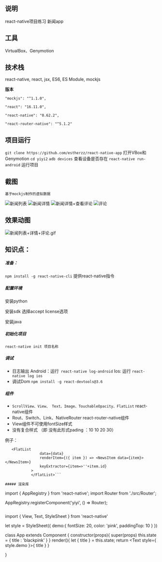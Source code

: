 ## 说明
react-native项目练习 新闻app
## 工具
VirtualBox、Genymotion

## 技术栈
react-native, react, jsx, ES6, ES Module, mockjs

**版本**

    "mockjs": "^1.1.0",
    
    "react": "16.11.0",
    
    "react-native": "0.62.2",
    
    "react-router-native": "^5.1.2"

## 项目运行
`git clone https://github.com/estherzz/react-native-app`
打开VBox和Genymotion
`cd yiyi2`
`adb devices` 查看设备是否存在
`react-native run-android`  运行项目

## 截图
`基于mockjs制作的虚拟数据`

![新闻列表](https://upload-images.jianshu.io/upload_images/20110534-c4d2a67b4e63e62b.png?imageMogr2/auto-orient/strip%7CimageView2/2/w/300)
![新闻详情](https://upload-images.jianshu.io/upload_images/20110534-fe6cc163533204bd.png?imageMogr2/auto-orient/strip%7CimageView2/2/w/300)
![新闻详情+查看评论](https://upload-images.jianshu.io/upload_images/20110534-650ca870ea4a35c8.png?imageMogr2/auto-orient/strip%7CimageView2/2/w/300)
![评论](https://upload-images.jianshu.io/upload_images/20110534-9acabd414d2459d4.png?imageMogr2/auto-orient/strip%7CimageView2/2/w/300)

## 效果动图
![新闻列表+详情+评论.gif](https://upload-images.jianshu.io/upload_images/20110534-bc5f0616dced7ca6.gif?imageMogr2/auto-orient/strip)

## 知识点：
##### 准备：
`npm install -g react-native-cli` 提供react-native指令
##### 配置环境

安装python

安装sdk  选择accept license选项

安装java

##### 初始化项目
`react-native init 项目名称`
##### 调试
- 日志输出
Android：运行` react-native log-android`
Ios: 运行 `react-native log ios`
- 调试Dom
`npm install -g react-devtools@3.6`
##### 组件
- `ScrollView、View、 Text、Image、TouchableOpacity、FlatList`  react-native组件
- Rout、Switch、Link、NativeRouter  react-router-native组件
- View组件不可使用fontSize样式
- 没有复合样式 （即 没有此形式pading ：10 10 20 30）

例子：
```
   <FlatList
                data={data}
                renderItem={({ item }) => <NewsItem data={item}></NewsItem>}
                keyExtractor={item=>''+item.id}
            >
            </FlatList>```

##### 渲染库
```

import { AppRegistry } from 'react-native';
import Router from './src/Router';

AppRegistry.registerComponent('yiyi', () => Router);
```

```
import { View, Text, StyleSheet  } from 'react-native'

let style = StyleSheet({
    demo:{
        fontSize: 20,
        color: 'pink',
        paddingTop: 10
     }
})

class App extends Component {
    constructor(props){
        super(props)
        this.state = {
            title : 'blackpink'
       }
    }
   render(){
      let { title } = this.state;
      return <View>
                <Text style={ style.demo }>{ title }</Text>
             </View>
   }

}

```
